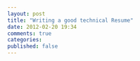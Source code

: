 ```yaml
---
layout: post
title: "Writing a good technical Resume"
date: 2012-02-20 19:34
comments: true
categories: 
published: false
---
```

